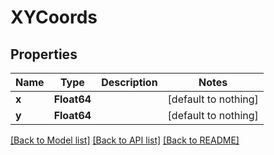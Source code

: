 # XYCoords

## Properties

Name | Type | Description | Notes
------------ | ------------- | ------------- | -------------
**x** | **Float64** |  | [default to nothing]
**y** | **Float64** |  | [default to nothing]

[[Back to Model list]](../README.md#models) [[Back to API list]](../README.md#api-endpoints) [[Back to README]](../README.md)
